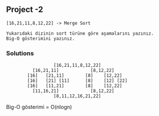 ## Project -2
```
[16,21,11,8,12,22] -> Merge Sort

Yukarıdaki dizinin sort türüne göre aşamalarını yazınız.
Big-O gösterimini yazınız.
```
### Solutions
                      [16,21,11,8,12,22]
              [16,21,11]            [8,12,22]
            [16]   [21,11]        [8]    [12,22]
            [16]   [21] [11]      [8]    [12] [22]
            [16]   [11,21]        [8]    [12,22]
              [11,16,21]            [8,12,22]
                      [8,11,12,16,21,22]
                      
Big-O gösterimi = O(nlogn)
